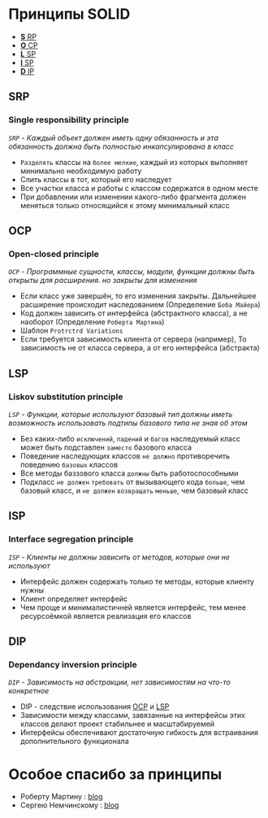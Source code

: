 # Принципы SOLID
- [__S__ RP](#SRP)
- [__O__ CP](#OCP)
- [__L__ SP](#LSP)
- [__I__ SP](#ISP)
- [__D__ IP](#DIP)
## SRP
### Single responsibility principle
_`SRP` - Каждый объект должен иметь одну обязанность и эта обязанность должна быть полностью инкапсулирована в класс_

- `Разделять` классы на `более мелкие`, каждый из которых выполняет минимально необходимую работу
- Слить классы в тот, который его наследует
- Все участки класса и работы с классом содержатся в одном месте
- При добавлении или изменении какого-либо фрагмента должен меняться только относящийся к этому минимальный класс

## OCP
### Open-closed principle
_`OCP` - Программные сущности, классы, модули, функции должны быть открыты для расширения. но закрыты для изменения_

- Если класс уже завершён, то его изменения закрыты. Дальнейшее расширение происходит наследованием (Определение `Боба Майера`)
- Код должен зависить от интерфейса (абстрактного класса), а не наоборот (Определение `Роберта Мартина`)
- Шаблон `Protrctrd Variations`
- Если требуется зависимость клиента от сервера (например), То зависимость не от класса сервера, а от его интерфейса (абстракта)

## LSP
### Liskov substitution principle
_`LSP` - Функции, которые используют базовый тип должны иметь возможность использовать подтипы базового типа не зная об этом_

- Без каких-либо `исключений`, `падений` и `багов` наследуемый класс может быть подставлен `заместо` базового класса
- Поведение наследующих классов `не должно` противоречить поведению `базовых` классов
- Все методы баззового класса `должны` быть работоспособными
- Подкласс `не должен` `требовать` от вызывающего кода `больше`, чем базовый класс, и `не должен` `возвращать` `меньше`, чем базовый класс

## ISP
### Interface segregation principle
_`ISP` - Клиенты не должны зависить от методов, которые они не используют_
- Интерфейс должен содержать только те методы, которые клиенту нужны
- Клиент определяет интерфейс
- Чем проще и минималистичней является интерфейс, тем менее ресурсоёмкой является реализация его классов

## DIP
### Dependancy inversion principle
_`DIP` - Зависимость на абстракции, нет зависимостям на что-то конкретное_
- DIP - следствие использования [OCP](#OCP) и [LSP](#LSP)
- Зависимости между классами, завязанные на интерфейсы этих классов делают проект стабильнее и масштабируемей
- Интерфейсы обеспечивают достаточную гибкость для встраивания дополнительного функционала

# Особое спасибо за принципы
- Роберту Мартину : [blog](http://butunclebob.com/)
- Сергею Немчинскому : [blog](http:/www.nemchinsky.me)